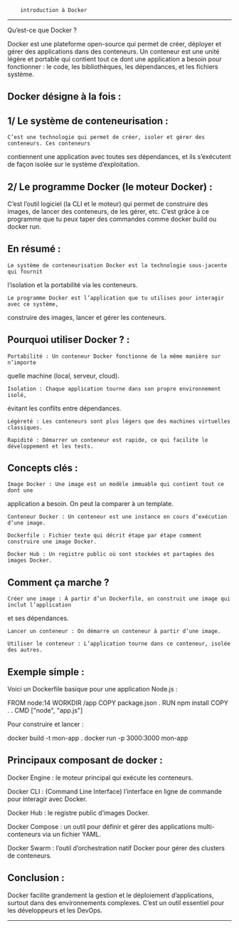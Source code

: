 		introduction à Docker
******************************************************************************************

Qu’est-ce que Docker ?

Docker est une plateforme open-source qui permet de créer, déployer et gérer des applications 
dans des conteneurs. Un conteneur est une unité légère et portable qui contient tout ce dont 
une application a besoin pour fonctionner : le code, les bibliothèques, les dépendances, 
et les fichiers système.

Docker désigne à la fois :
--------------------------

  1/  Le système de conteneurisation :
  ------------------------------------
  
    C’est une technologie qui permet de créer, isoler et gérer des conteneurs. Ces conteneurs 
contiennent une application avec toutes ses dépendances, et ils s’exécutent de façon isolée sur 
le système d’exploitation.

   2/ Le programme Docker (le moteur Docker) :
   --------------------------------------------
    
C’est l’outil logiciel (la CLI et le moteur) qui permet de construire des images,
 de lancer des conteneurs, de les gérer, etc. C’est grâce à ce programme que tu peux taper 
des commandes comme docker build ou docker run.

En résumé :
-----------

    Le système de conteneurisation Docker est la technologie sous-jacente qui fournit 
l’isolation et la portabilité via les conteneurs.

    Le programme Docker est l’application que tu utilises pour interagir avec ce système,
construire des images, lancer et gérer les conteneurs.

Pourquoi utiliser Docker ? :
----------------------------

    Portabilité : Un conteneur Docker fonctionne de la même manière sur n’importe 
quelle machine (local, serveur, cloud).

    Isolation : Chaque application tourne dans son propre environnement isolé,
évitant les conflits entre dépendances.

    Légèreté : Les conteneurs sont plus légers que des machines virtuelles classiques.

    Rapidité : Démarrer un conteneur est rapide, ce qui facilite le développement et les tests.

Concepts clés :
---------------

    Image Docker : Une image est un modèle immuable qui contient tout ce dont une 
application a besoin. On peut la comparer à un template.

    Conteneur Docker : Un conteneur est une instance en cours d’exécution d’une image.

    Dockerfile : Fichier texte qui décrit étape par étape comment construire une image Docker.

    Docker Hub : Un registre public où sont stockées et partagées des images Docker.

Comment ça marche ?
-------------------

    Créer une image : À partir d’un Dockerfile, on construit une image qui inclut l’application 
et ses dépendances.

    Lancer un conteneur : On démarre un conteneur à partir d’une image.

    Utiliser le conteneur : L’application tourne dans ce conteneur, isolée des autres.

Exemple simple :
----------------

Voici un Dockerfile basique pour une application Node.js :

FROM node:14
WORKDIR /app
COPY package.json .
RUN npm install
COPY . .
CMD ["node", "app.js"]

Pour construire et lancer :

docker build -t mon-app .
docker run -p 3000:3000 mon-app

Principaux composant de docker :
--------------------------------

Docker Engine : le moteur principal qui exécute les conteneurs.

Docker CLI : (Command Line Interface) l’interface en ligne de commande pour interagir avec Docker.

Docker Hub : le registre public d’images Docker.

Docker Compose : un outil pour définir et gérer des applications multi-conteneurs via un fichier YAML.

Docker Swarm : l’outil d’orchestration natif Docker pour gérer des clusters de conteneurs.

Conclusion :
------------
Docker facilite grandement la gestion et le déploiement d’applications, surtout dans des environnements complexes. C’est un outil essentiel pour les développeurs et les DevOps.

****************************************************************************************************
